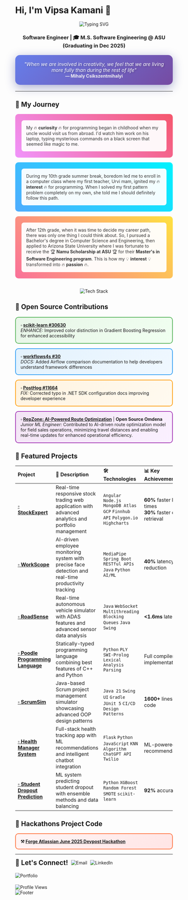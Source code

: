 # Hi, I'm Vipsa Kamani 👋

<div align="center">
  <img src="https://readme-typing-svg.demolab.com?font=Fira+Code&size=24&duration=3000&pause=1000&color=2E9EF7&center=true&vCenter=true&width=600&lines=Software+Engineer+%7C+ML+Enthusiast;Master's+Student+at+ASU;Open+Source+Contributor;Problem+Solver+%26+Innovator" alt="Typing SVG" />
</div>

<div align="center">
  <h3> <strong>Software Engineer</strong> | 🎓 <strong>M.S. Software Engineering @ ASU (Graduating in Dec 2025)</strong></h3>
  
  <div style="background: linear-gradient(135deg, #667eea 0%, #764ba2 100%); padding: 20px; border-radius: 15px; margin: 20px 0; box-shadow: 0 8px 32px 0 rgba(31, 38, 135, 0.37);">
    <em style="color: white; font-size: 1.1em; text-shadow: 2px 2px 4px rgba(0,0,0,0.3);">
      "When we are involved in creativity, we feel that we are living more fully than during the rest of life"
    </em>
    <br>
    <strong style="color: #f0f0f0;">— Mihaly Csikszentmihalyi</strong>
  </div>
</div>

---
## 🌼 My Journey

<div style="position: relative; padding: 20px; background: linear-gradient(45deg, #f093fb 0%, #f5576c 100%); border-radius: 10px; margin: 15px 0;">
  <div style="background: rgba(255,255,255,0.95); padding: 15px; border-radius: 8px; color: #333;">
    My 🔥 <strong>curiosity</strong> 🔥 for programming began in childhood when my uncle would visit us from abroad. I'd watch him work on his laptop, typing mysterious commands on a black screen that seemed like magic to me.
  </div>
</div>

<div style="position: relative; padding: 20px; background: linear-gradient(45deg, #4facfe 0%, #00f2fe 100%); border-radius: 10px; margin: 15px 0;">
  <div style="background: rgba(255,255,255,0.95); padding: 15px; border-radius: 8px; color: #333;">
    During my 10th grade summer break, boredom led me to enroll in a computer class where my first teacher, Urvi mam, ignited my 🔥 <strong>interest</strong> 🔥 for programming. When I solved my first pattern problem completely on my own, she told me I should definitely follow this path.
  </div>
</div>

<div style="position: relative; padding: 20px; background: linear-gradient(45deg, #fa709a 0%, #fee140 100%); border-radius: 10px; margin: 15px 0;">
  <div style="background: rgba(255,255,255,0.95); padding: 15px; border-radius: 8px; color: #333;">
    After 12th grade, when it was time to decide my career path, there was only one thing I could think about. So, I pursued a Bachelor's degree in Computer Science and Engineering, then applied to Arizona State University where I was fortunate to receive the 🏆 <strong>Namu Scholarship at ASU</strong> 🏆 for their <strong>Master's in Software Engineering program</strong>. This is how my 💡 <strong>interest</strong> 💡 transformed into 🔥 <strong>passion</strong> 🔥.
  </div>
</div>
<br>
<div align="center">
  <img src="https://skillicons.dev/icons?i=python,java,javascript,html,css,react,nodejs,flask,docker,github,vscode,mysql,mongodb,aws,gcp" alt="Tech Stack" />
</div>

## 🌼 Open Source Contributions

<div style="display: grid; gap: 15px; margin: 20px 0;">

<div style="border: 2px solid #4CAF50; border-radius: 10px; padding: 15px; background: linear-gradient(135deg, #e8f5e8, #f0fff0);">
  <strong>▫ <a href="https://github.com/scikit-learn/scikit-learn/commit/e520b8bf5b2629c376f264b61d6798c43e91ea6c">scikit-learn #30630</a></strong><br>
  <em>ENHANCE:</em> Improved color distinction in Gradient Boosting Regression for enhanced accessibility
</div>

<div style="border: 2px solid #2196F3; border-radius: 10px; padding: 15px; background: linear-gradient(135deg, #e3f2fd, #f0f8ff);">
  <strong>▫ <a href="https://github.com/business4s/workflows4s/pull/30">workflows4s #30</a></strong><br>
  <em>DOCS:</em> Added Airflow comparison documentation to help developers understand framework differences
</div>

<div style="border: 2px solid #FF9800; border-radius: 10px; padding: 15px; background: linear-gradient(135deg, #fff3e0, #fffaf0);">
  <strong>▫ <a href="https://github.com/PostHog/posthog.com/pull/11664">PostHog #11664</a></strong><br>
  <em>FIX:</em> Corrected typo in .NET SDK configuration docs improving developer experience
</div>

<div style="border: 2px solid #9C27B0; border-radius: 10px; padding: 15px; background: linear-gradient(135deg, #f3e5f5, #faf0ff);">
  <strong>▫ <a href="https://www.omdena.com/chapter-challenges/">RepZone: AI-Powered Route Optimization</a></strong> | <strong>Open Source Omdena</strong><br>
  <em>Junior ML Engineer:</em> Contributed to AI-driven route optimization model for field sales operations, minimizing travel distances and enabling real-time updates for enhanced operational efficiency.
</div>

</div>

## 🌼 Featured Projects

<div align="center">

| **Project** | 📝 **Description** | 🛠️ **Technologies** | 📊 **Key Achievement** |
|:---|:---|:---|:---|
| **[▫ StockExpert](https://github.com/vive12345/StockExpert)** | Real-time responsive stock trading web application with advanced analytics and portfolio management | `Angular` `Node.js` `MongoDB Atlas` `GCP` `Finnhub API` `Polygon.io` `Highcharts` | **60%** faster load times<br>**30%** faster data retrieval |
| **[▫ WorkScope](https://github.com/vive12345/WorkScope)** | AI-driven employee monitoring system with precise face detection and real-time productivity tracking | `MediaPipe` `Spring Boot` `RESTful APIs` `Java` `Python` `AI/ML` | **40%** latency reduction |
| **[▫ RoadSense](https://github.com/vive12345/RoadSense)** | Real-time autonomous vehicle simulator with ADAS features and advanced sensor data analysis | `Java` `WebSocket` `Multithreading` `Blocking Queues` `Java Swing` | **<1.6ms** latency |
| **[▫ Poodle Programming Language](https://github.com/vive12345/Poodle-The-Programming-Language-)** | Statically-typed programming language combining best features of C++ and Python | `Python` `PLY` `SWI-Prolog` `Lexical Analysis` `Parsing` | Full compiler implementation |
| **[▫ ScrumSim](https://github.com/vive12345/Scrum-Simulator-Project)** | Java-based Scrum project management simulator showcasing advanced OOP design patterns | `Java 21` `Swing UI` `Gradle` `JUnit 5` `CI/CD` `Design Patterns` | **1600+** lines of code |
| **[▫ Health Manager System](https://github.com/vive12345/Health-Manager-system)** | Full-stack health tracking app with ML recommendations and intelligent chatbot integration | `Flask` `Python` `JavaScript` `KNN Algorithm` `ChatGPT API` `Twilio` | ML-powered recommendations |
| **[▫ Student Dropout Prediction](https://github.com/vive12345/Predicting-Student-Dropout-and-Academic-Success-)** | ML system predicting student dropout with ensemble methods and data balancing | `Python` `XGBoost` `Random Forest` `SMOTE` `scikit-learn` | **92%** accuracy |

</div>

## 🌼 Hackathons Project Code

<div style="border: 2px solid #FF6B35; border-radius: 10px; padding: 15px; background: linear-gradient(135deg, #fff5f5, #ffe5e5); margin: 15px 0;">
  <strong>⚒️ <a href="https://github.com/vive12345/Atlassian-forge-quest-hackathon">Forge Atlassian June 2025 Devpost Hackathon</a></strong>
</div>

---
<div style="display: flex; align-items: center; gap: 10px;">
  <h2 style="margin: 0;">🌼  Let's Connect!</h2>
  <a href="mailto:vipsakamani11@gmail.com" style="text-decoration: none;">
    <img src="https://img.shields.io/badge/Email-D14836?style=for-the-badge&logo=gmail&logoColor=white" alt="Email" />
  </a>
  <a href="https://linkedin.com/in/vipsa-kamani" style="text-decoration: none;">
    <img src="https://img.shields.io/badge/LinkedIn-0077B5?style=for-the-badge&logo=linkedin&logoColor=white" alt="LinkedIn" />
  </a>
</div>

<div style="margin-top: 20px;">
  <a href="https://github.com/vive12345" style="text-decoration: none;">
    <img src="https://img.shields.io/badge/Portfolio-000000?style=for-the-badge&logo=github&logoColor=white" alt="Portfolio" />
  </a>
</div>

<div style="margin-top: 20px;">
  <img src="https://komarev.com/ghpvc/?username=vive12345&color=blueviolet&style=for-the-badge" alt="Profile Views" />
</div>

<div>
  <img src="https://capsule-render.vercel.app/api?type=waving&color=gradient&height=100&section=footer" alt="Footer" />
</div>
